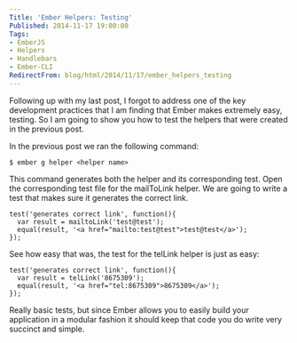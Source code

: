 ```yaml
---
Title: 'Ember Helpers: Testing'
Published: 2014-11-17 19:00:00
Tags:
- EmberJS
- Helpers
- Handlebars
- Ember-CLI
RedirectFrom: blog/html/2014/11/17/ember_helpers_testing
---
```


Following up with my last post, I forgot to address one of the key development practices that I am finding that Ember makes extremely easy, testing.  So I am going to show you how to test the helpers that were created in the previous post.

In the previous post we ran the following command:

```
$ ember g helper <helper name>
```

This command generates both the helper and its corresponding test. Open the corresponding test file for the mailToLink helper.  We are going to write a test that makes sure it generates the correct link.

```
test('generates correct link', function(){
  var result = mailtoLink('test@test');
  equal(result, '<a href="mailto:test@test">test@test</a>');
});
```

See how easy that was, the test for the telLink helper is just as easy:

```
test('generates correct link', function(){
  var result = telLink('8675309');
  equal(result, '<a href="tel:8675309">8675309</a>');
});
```

Really basic tests, but since Ember allows you to easily build your application in a modular fashion it should keep that code you do write very succinct and simple.